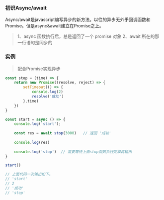 ### 初识Async/await

Async/await是javascript编写异步的新方法。以往的异步无外乎回调函数和Promise。但是async&await建立在Promise之上。

> 1、async 函数执行后，总是返回了一个 promise 对象
> 2、await 所在的那一行语句是同步的


### 实例

> 配合Promise实现异步

```javascript
const stop = (time) => {
    return new Promise((resolve, reject) => {
        setTimeout(() => {
            console.log(2)
            resolve('成功')
        },time)
    })
}

const start = async () => {
    console.log('start');
    
    const res = await stop(3000)   // 返回 '成功'
    
    console.log(res)
    
    console.log('stop')  // 需要等待上面stop函数执行完成再输出
}

start()

// 上面代码一次输出如下。
// 'start'
// 2
// '成功'
// 'stop'
```